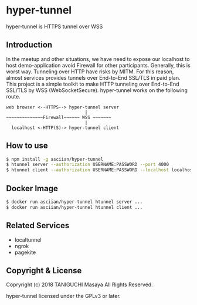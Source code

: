 # hyper-tunnel

hyper-tunnel is HTTPS tunnel over WSS

## Introduction

In the meetup and other situations, we have need to expose our localhost to host demo-application avoid Firewall for other participants. Generally, this is worst way. Tunneling over HTTP have risks by MITM. For this reason, almost services provides tunnels over End-to-End SSL/TLS in paid plan. This project is a simple toolkit to make HTTP tunneling over End-to-End SSL/TLS by WSS (WebSocketSecure). hyper-tunnel works on the following route.

```
web browser <--HTTPS--> hyper-tunnel server
                              |
~~~~~~~~~~~~~~Firewall~~~~~~ WSS ~~~~~~~
                              |
  localhost <-HTTP(S)-> hyper-tunnel client
```

## How to use

```sh
$ npm install -g asciian/hyper-tunnel
$ htunnel server --authorization USERNAME:PASSWORD --port 4000
$ htunnel client --authorization USERNAME:PASSWORD --localhost localhost:8000 --remotehost localhost:4000
```

## Docker Image

```sh
$ docker run asciian/hyper-tunnel htunnel server ...
$ docker run asciian/hyper-tunnel htunnel client ...
```

## Related Services

- localtunnel
- ngrok
- pagekite

## Copyright & License

Copryright (c) 2018 TANIGUCHI Masaya All Rights Reserved.

hyper-tunnel licensed under the GPLv3 or later.